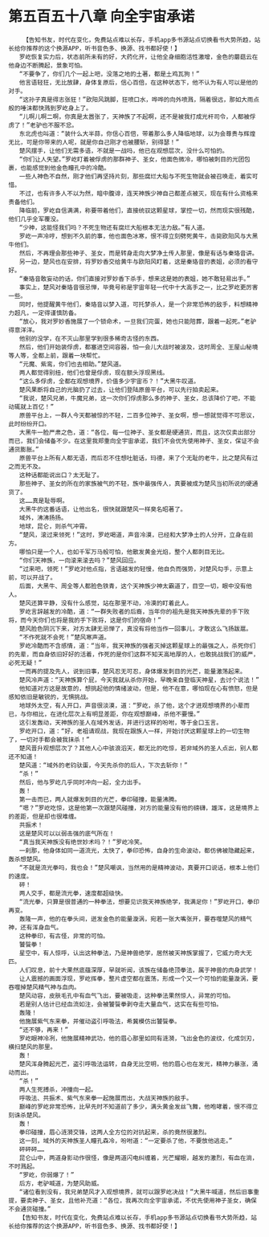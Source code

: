 # 第五百五十八章 向全宇宙承诺
        【告知书友，时代在变化，免费站点难以长存，手机app多书源站点切换看书大势所趋，站长给你推荐的这个换源APP，听书音色多、换源、找书都好使！】
       罗屹恢复实力后，状态前所未有的好，大药化开，让他全身细胞活性激增，金色的蘑菇云在他身边不断腾起，景象可怕。
       “不要争了，你们几个一起上吧，没落之地的土著，都是土鸡瓦狗！”
       他言语轻狂，无比放肆，身体复原后，信心百倍，在这种状态下，他不认为有人可以是他的对手。
       “这孙子真是得志张狂！”欧阳风跳脚，狂喷口水，哗哗的向外喷溅，隔着很远，那如大雨点般的唾沫都快溅到罗屹身上了。
       “儿啊儿啊二啊，你真是太嚣张了，天神族了不起啊，还不是被我打成光杆司令，人都被俘虏了！”老驴也不服不忿。
       东北虎也叫道：“装什么大半蒜，你信心百倍，带着那么多人降临地球，以为会尊贵与辉煌无比，可是你带来的人呢，就是你自己刚才也被腰斩，别得瑟！”
       楚风摆手，让他们无需多语，不就是一战吗，他已在观想层次，没什么可怕的。
       “你们让人失望。”罗屹盯着被俘虏的那群神子、圣女，他面色微冷，哪怕被刺目的光团包裹，也能感觉到他金色瞳孔中的冷酷。
       一些人神色不自然，刚才他们再坚持片刻，那些腐烂大船与不死生物就会被召唤走，着实可惜。
       不过，也有许多人不以为然，暗中腹诽，连天神族少神自己都差点被灭，现在有什么资格来责备他们。
       降临前，罗屹自信满满，称要带着他们，直接统驭这颗星球，掌控一切，然而现实很残酷，他们几乎全军覆没。
       “少神，这能怪我们吗？不死生物还有腐烂大船根本无法力敌。”有人道。
       罗屹一声冷哼，想到不久前的事，他也面色冰寒，恨不得立刻劈死黄牛，击毙欧阳风与大黑牛他们。
       然后，不再理会那些神子、圣女，而是转身走向大梦净土传人那里，像是有话与秦珞音讲。
       另一边，楚风也在安排，将罗妙香交给黄牛与欧阳风盯着，这是秦珞音的表姐，必须的看守好。
       “秦珞音敢妄动的话，你们直接对罗妙香下杀手，想来这是她的表姐，她不敢轻易出手。”
       事实上，楚风对秦珞音很忌惮，毕竟号称是宇宙年轻一代中十大高手之一，比之罗屹更厉害一些。
       同时，他提醒黄牛他们，秦珞音以梦入道，可托梦杀人，是一个非常恐怖的敌手，料想精神力超凡，一定得谨慎防备。
       “放心，我对罗妙香施展了一个锁命术，一旦我们完蛋，她也只能陪葬，跟着一起死。”老驴得意洋洋。
       他别的没学，在不灭山那里学到很多稀奇古怪的东西。
       然后，他们开始装俘虏，都塞进空间容器，怕一会儿大战时被波及，这时周全、王屋山秘境等人等，全都上前，跟着一块帮忙。
       “元魔、紫鸾，你们也去相助。”楚风道。
       两人都觉得别扭，他们也曾是俘虏，现在额头浮现黑线。
       “这么多俘虏，全都在观想境界，价值多少宇宙币？！”大黑牛叹道。
       楚风果断将自己的光脑扔了过去，让他们登陆原兽平台，可以先行拍卖起来。
       “我说，楚风兄弟，牛魔兄弟，这一次你们俘虏那么多的神子、圣女，总该降价了吧，不能动辄就上百亿！”
       原兽平台上，一群人今天都被惊的不轻，二百多位神子、圣女啊，想一想就觉得不可思议，此时纷纷开口。
       大黑牛一脸严肃之色，道：“各位，每一位神子、圣女都是硬通货，而且，这次仅卖出部分而已，我们会储备不少。在这里我郑重向全宇宙承诺，我们不会优先使用神子、圣女，保证不会通货膨胀。”
       原兽平台上所有人都无语，而后忍不住想吐脏话，玛德，来了个无耻的老牛，比之楚风有过之而无不及。
       这种话都能说出口？太无耻了。
       那些神子、圣女的所在的家族被气的不轻，族中最强传人，真要被成为楚风当初所说的硬通货了。
       这……真是耻辱啊。
       大黑牛的这番话语，让他出名，很快就跟楚风一样臭名昭著了。
       域外，沸沸扬扬。
       地球，昆仑，则杀气冲霄。
       “楚风，滚过来领死！”这时，罗屹喝道，声音冷漠，已经和大梦净土的人分开，立身在前方。
       哪怕只是一个人，也如千军万马般可怕，他散发黄金光焰，整个人都刺目无比。
       “你们天神族，一向滚来滚去吗？”楚风回应。
       “过来吧，领死！”罗屹对他点指，言语越发的轻慢，他自负而强势，对楚风勾手，示意上前，可以开战了。
       后面，大黑牛、周全等人都脸色铁青，这个天神族少神太霸道了，目空一切，眼中没有他人。
       楚风还算平静，没有什么感觉，站在那里不动，冷漠的盯着此人。
       罗屹言辞越发的冷酷，道：“一群失败者的后裔，当年你的祖先是我天神族先辈的手下败将，而今天你们也将是我的手下败将，这是你们的宿命！”
       楚风脸色阴沉下来，对方太肆无忌惮了，真没有将他当作一回事儿，才敢这么飞扬跋扈。
       “不作死就不会死！”楚风寒声道。
       罗屹冷酷而不含感情，道：“当年，我天神族的强者灭掉这颗星球上的最强之人，杀死你们的先辈，而自身依旧好好的活着，作死的是你们这群不知天高地厚的人，也敢挑战我们的威严，必死无疑！”
       一而再的提及先人，说到旧事，楚风忍无可忍，身体爆发刺目的光芒，能量激荡起来。
       楚风冷声道：“天神族算个屁，今天我就从杀你开始，早晚亲自登临天神星，去讨个说法！”
       他知道对方这是故意的，想挑起他的情绪波动，但是，他不在意，哪怕现在心有愤怒，但是感知依旧是敏锐的，无惧挑战。
       地球外太空，有人开口，声音很淡漠，道：“罗屹，杀了他，这个才进观想境界的小辈而已，与你相比，在进化层次上有明显差距，你在观想巅峰，杀他不要慢。”
       这引发轰动，天神族的圣人在域外发话，并进行这样的吩咐，等于金口玉言。
       罗屹开口，道：“好，老祖请观战，我现在跟族人一样，开始讨厌这颗星球上的一切生物了，一切对手都会被我抹杀！”
       楚风晋升观想层次了？其他人心中骇浪滔天，都无比的吃惊，若非域外的圣人点出，别人都还不知道！
       楚风道：“域外的老钧驮蛋，今天先杀你的后人，下次去斩你！”
       “杀！”
       然后，他与罗屹几乎同时冲向一起，全力出手。
       轰！
       第一击而已，两人就爆发刺目的光芒，拳印碰撞，能量沸腾。
       “嗯？”罗屹吃惊，这是他第一次跟楚风碰撞，对方的能量没有他的磅礴，雄浑，这是境界上的差距，但是却也很难缠。
       共振术！
       这是楚风可以以弱击强的底气所在！
       “真当我天神族没有绝世妙术吗？！”罗屹冷笑。
       一刹那，他身体如同一道流光，太快了，拳印恐怖，自身的生命波动，都仿佛被隐藏起来，轰杀想楚风。
       “不就是流光拳吗，我也会！”楚风嘲讽，当然用的是精神波动，真要开口说话，根本上他们的速度。
       砰！
       两人交手，都是流光拳，速度都超级快。
       “流光拳，只算是很普通的一种拳法，想要见识我天神族绝学，我满足你！”罗屹开口，拳印再变。
       轰隆一声，他的在拳头间，迸发金色的能量漩涡，宛若一张大嘴张开，要吞噬楚风的精气神，还有浑身血气。
       这种拳印，有古怪，非常的可怕。
       饕餮拳！
       星空中，有人惊呼，认出这种拳法，乃是神兽绝学，居然被天神族掌握了，它威力奇大无匹。
       人们叹息，前十大果然底蕴深厚，早就听闻，该族在储备绝顶拳法，属于神兽的肉身武学！
       让人震撼的画面浮现，罗屹挥拳，整片虚空都在震荡，形成一个又一个可怕的能量漩涡，要吞噬掉楚风精气神与血肉。
       楚风动容，皮肤毛孔中有血气飞出，要被吸走，这种拳法果然惊人，异常的可怕。
       若是别人估计已经血流如注，会被饕餮拳剥夺走大量血气，这实在有些可怕。
       轰隆！
       他施展紫气东来拳，并催动盗引呼吸法，希冀模仿出饕餮拳。
       “还不够，再来！”
       罗屹眼神冷冽，他施展精神武功，他的眉心那里如同有涟漪，飞出金色的波纹，化成剑刃，横扫楚风的那里。
       轰！
       楚风浑身腾起光芒，盗引呼吸法运转，自身无比空明，他的眉心也在发光，精神力暴涨，涌动而出。
       “杀！”
       两人生死搏杀，冲撞向一起。
       呼吸法、共振术、紫气东来拳一起施展而出，大战天神族的敌手。
       巅峰的罗屹非常恐怖，比早先时不知道前了多少，满头黄金发丝飞舞，他咆哮着，恨不得立刻诛杀楚风。
       轰！
       拳印碰撞，眉心涟漪交锋，这两人全方位的对抗起来，杀的竟然很激烈。
       这一刻，域外的天神族圣人瞳孔森冷，吩咐道：“一定要杀了他，不要放他逃走。”
       砰砰砰……
       昆仑山中，两道身影动作很怪，像是两道闪电纠缠着，光芒耀眼，越发的激烈，有血在淌，不时溅起。
       “罗屹，你弱爆了！”
       后方，老驴喊道，为楚风助威。
       “诸位看到没有，我兄弟楚风才入观想境界，就可以跟罗屹决战！”大黑牛喊道，然后旧事重提，要卖神子、圣女，且他补充道：“各位，我再次向全宇宙承诺，不优先使用神子圣女，确保不会通货碰撞。”
       【告知书友，时代在变化，免费站点难以长存，手机app多书源站点切换看书大势所趋，站长给你推荐的这个换源APP，听书音色多、换源、找书都好使！】
